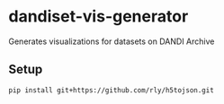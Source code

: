 # dandiset-vis-generator

Generates visualizations for datasets on DANDI Archive

## Setup

```
pip install git+https://github.com/rly/h5tojson.git
```

